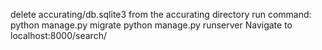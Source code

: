 delete accurating/db.sqlite3
from the accurating directory run command:
	python manage.py migrate
	python manage.py runserver
Navigate to localhost:8000/search/<product id>